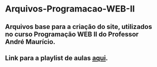 # Arquivos-Programacao-WEB-II

## Arquivos base para a criação do site, utilizados no curso Programação WEB II do Professor André Maurício.

## Link para a playlist de aulas [aqui](youtube.com/playlist?list=PL21XB6MnrdgA6loXEywpXoW-_Dw_zUasu "link para playlist").
